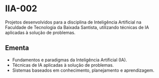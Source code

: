 # IIA-002
Projetos desenvolvidos para a disciplina de Inteligência Artificial na Faculdade de Tecnologia da Baixada Santista, utilizando técnicas de IA aplicadas à solução de problemas.

## Ementa 
* Fundamentos e paradigmas da Inteligência Artificial (IA).
* Técnicas de IA aplicadas à solução de problemas.
* Sistemas baseados em conhecimento, planejamento e aprendizagem.
